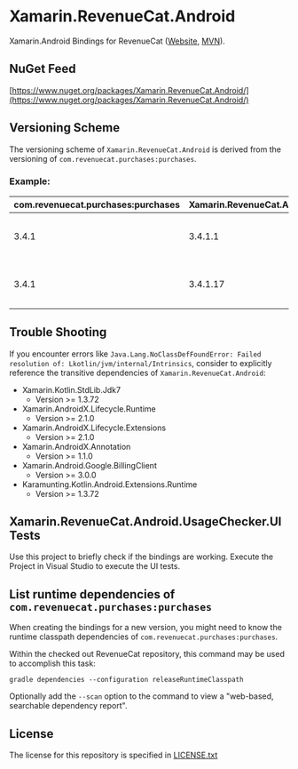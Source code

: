 # Xamarin.RevenueCat.Android

Xamarin.Android Bindings for RevenueCat ([Website](https://www.revenuecat.com/), [MVN](https://mvnrepository.com/artifact/com.revenuecat.purchases/purchases)).

## NuGet Feed

[https://www.nuget.org/packages/Xamarin.RevenueCat.Android/](https://www.nuget.org/packages/Xamarin.RevenueCat.Android/)

## Versioning Scheme

The versioning scheme of `Xamarin.RevenueCat.Android` is derived from the versioning of `com.revenuecat.purchases:purchases`.

### Example:

| com.revenuecat.purchases:purchases | Xamarin.RevenueCat.Android | Note |
|:--|:--|:--|
| 3.4.1 | 3.4.1.1 | First version of bindings for 3.4.1 |
| 3.4.1 | 3.4.1.17 | Bindings for 3.4.1 containing fixes |

## Trouble Shooting

If you encounter errors like `Java.Lang.NoClassDefFoundError: Failed resolution of: Lkotlin/jvm/internal/Intrinsics`, consider to explicitly reference the transitive dependencies of `Xamarin.RevenueCat.Android`:

* Xamarin.Kotlin.StdLib.Jdk7
	* Version >= 1.3.72
* Xamarin.AndroidX.Lifecycle.Runtime
	* Version >= 2.1.0
* Xamarin.AndroidX.Lifecycle.Extensions
	* Version >= 2.1.0
* Xamarin.AndroidX.Annotation
	* Version >= 1.1.0
* Xamarin.Android.Google.BillingClient
	* Version >= 3.0.0
* Karamunting.Kotlin.Android.Extensions.Runtime
	* Version >= 1.3.72

## Xamarin.RevenueCat.Android.UsageChecker.UITests

Use this project to briefly check if the bindings are working. Execute the Project in Visual Studio to execute the UI tests.

## List runtime dependencies of `com.revenuecat.purchases:purchases`

When creating the bindings for a new version, you might need to know the runtime classpath dependencies of `com.revenuecat.purchases:purchases`.

Within the checked out RevenueCat repository, this command may be used to accomplish this task:

`‌gradle dependencies --configuration releaseRuntimeClasspath`

Optionally add the `--scan` option to the command to view a "web-based, searchable dependency report".

## License

The license for this repository is specified in 
[LICENSE.txt](LICENSE.txt)

